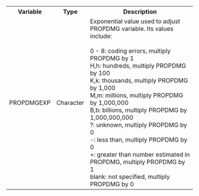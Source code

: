 <table>
<tr><th>Variable</th><th>Type</th><th>Description</th></tr>
<tr>
<td>PROPDMGEXP</td><td>Character</td><td>Exponential value used to adjust PROPDMG variable. Its values include:<br><br>
0 - 8: coding errors, multiply PROPDMG by 1<br>
H,h: hundreds, multiply PROPDMG by 100<br>
K,k: thousands, multiply PROPDMG by 1,000<br>
M,m: millions, multiply PROPDMG by 1,000,000<br>
B,b: billions, multiply PROPDMG by 1,000,000,000<br>
?: unknown, multiply PROPDMG by 0<br>
-: less than, multiply PROPDMG by 0<br>
+: greater than number estimated in PROPDMG, multiply PROPDMG by 1<br>
blank: not specified, multiply PROPDMG by 0</td>
</tr>
</table>
